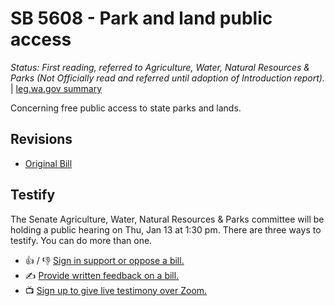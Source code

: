 # SB 5608 - Park and land public access
*Status: First reading, referred to Agriculture, Water, Natural Resources & Parks (Not Officially read and referred until adoption of Introduction report).* | [leg.wa.gov summary](https://app.leg.wa.gov/billsummary?BillNumber=5608&Year=2021)

Concerning free public access to state parks and lands.

## Revisions
* [Original Bill](1/)

## Testify
The Senate Agriculture, Water, Natural Resources & Parks committee will be holding a public hearing on Thu, Jan 13 at 1:30 pm. There are three ways to testify. You can do more than one.
* 👍 / 👎 [Sign in support or oppose a bill.](https://app.leg.wa.gov/csi/Testifier/Add?chamber=House&mId=29441&aId=143767&caId=18455&tId=3)
* ✍️ [Provide written feedback on a bill.](https://app.leg.wa.gov/csi/Testifier/Add?chamber=House&mId=29441&aId=143767&caId=18455&tId=4)
* 📺 [Sign up to give live testimony over Zoom.](https://app.leg.wa.gov/csi/Testifier/Add?chamber=House&mId=29441&aId=143767&caId=18455&tId=2)
